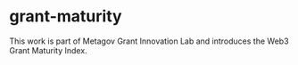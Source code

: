 # grant-maturity
This work is part of Metagov Grant Innovation Lab and introduces the Web3 Grant Maturity Index.
